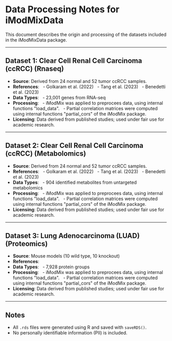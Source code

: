 
# Data Processing Notes for iModMixData

This document describes the origin and processing of the datasets included in the iModMixData package.

---

## Dataset 1: Clear Cell Renal Cell Carcinoma (ccRCC) (Rnaseq)

- **Source**: Derived from 24 normal and 52 tumor ccRCC samples.
- **References**:
  - Golkaram et al. (2022)
  - Tang et al. (2023)
  - Benedetti et al. (2023)
- **Data Types**:
  - 23,001 genes from RNA-seq
- **Processing**:
  - iModMix was applied to preprocees data, using internal functions "load_data".
  - Partial correlation matrices were computed using internal functions "partial_cors" of the iModMix package.
- **Licensing**: Data derived from published studies; used under fair use for academic research.

---

## Dataset 2: Clear Cell Renal Cell Carcinoma (ccRCC) (Metabolomics)

- **Source**: Derived from 24 normal and 52 tumor ccRCC samples.
- **References**:
  - Golkaram et al. (2022)
  - Tang et al. (2023)
  - Benedetti et al. (2023)
- **Data Types**:
  - 904 identified metabolites from untargeted metabolomics
- **Processing**:
  - iModMix was applied to preprocees data, using internal functions "load_data".
  - Partial correlation matrices were computed using internal functions "partial_cors" of the iModMix package.
- **Licensing**: Data derived from published studies; used under fair use for academic research.

---

## Dataset 3: Lung Adenocarcinoma (LUAD) (Proteomics)

- **Source**: Mouse models (10 wild type, 10 knockout)
- **References**:
- **Data Types**:
  - 7,928 protein groups
- **Processing**:
  - iModMix was applied to preprocees data, using internal functions "load_data".
  - Partial correlation matrices were computed using internal functions "partial_cors" of the iModMix package.
- **Licensing**: Data derived from published studies; used under fair use for academic research.

---

## Notes

- All `.rds` files were generated using R and saved with `saveRDS()`.
- No personally identifiable information (PII) is included.

